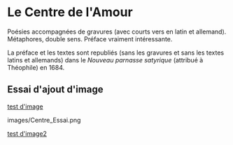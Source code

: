 # Le Centre de l'Amour

Poésies accompagnées de gravures (avec courts vers en latin et allemand). Métaphores, double sens. Préface vraiment intéressante.

La préface et les textes sont republiés (sans les gravures et sans les textes latins et allemands) dans le _Nouveau parnasse satyrique_ (attribué à Théophile) en 1684.

## Essai d'ajout d'image

[test d'image](/main/images/Centre_Essai.png)

images/Centre_Essai.png

[test d'image2](images/Centre_Essai.png)
